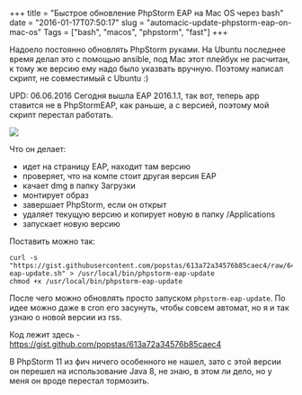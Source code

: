 +++
title = "Быстрое обновление PhpStorm EAP на Mac OS через bash"
date = "2016-01-17T07:50:17"
slug = "automacic-update-phpstorm-eap-on-mac-os"
Tags = ["bash", "macos", "phpstorm", "fast"]
+++

Надоело постоянно обновлять PhpStorm руками. На Ubuntu последнее время делал это с помощью ansible,
под Mac этот плейбук не расчитан, к тому же версию ему надо было указвать вручную.
Поэтому написал скрипт, не совместимый с Ubuntu :)

UPD: 06.06.2016
Сегодня вышла EAP 2016.1.1, так вот, теперь app ставится не в PhpStormEAP, как раньше, а с версией, поэтому мой скрипт перестал работать.

<img src="http://blog.jetbrains.com/phpstorm/files/2016/01/PhpStorm11EAP_splash_2@2x.png" />

<!--more-->

Что он делает:

- идет на страницу EAP, находит там версию
- проверяет, что на компе стоит другая версия EAP
- качает dmg в папку Загрузки
- монтирует образ
- завершает PhpStorm, если он открыт
- удаляет текущую версию и копирует новую в папку /Applications
- запускает новую версию

Поставить можно так:
```
curl -s "https://gist.githubusercontent.com/popstas/613a72a34576b85caec4/raw/644f457ed0187ab0d1207576e925c06260451131/phpstorm-eap-update.sh" > /usr/local/bin/phpstorm-eap-update
chmod +x /usr/local/bin/phpstorm-eap-update
```

После чего можно обновлять просто запуском `phpstorm-eap-update`.
По идее можно даже в cron его засунуть, чтобы совсем автомат, но я и так узнаю о новой версии из rss.

Код лежит здесь - https://gist.github.com/popstas/613a72a34576b85caec4

В PhpStorm 11 из фич ничего особенного не нашел, зато с этой версии он перешел на использование Java 8,
не знаю, в этом ли дело, но у меня он вроде перестал тормозить.
